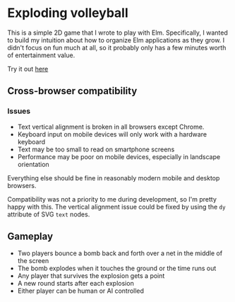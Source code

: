 # Exploding volleyball

This is a simple 2D game that I wrote to play with Elm. Specifically, I wanted to build my intuition about how to organize Elm applications as they grow. I didn't focus on fun much at all, so it probably only has a few minutes worth of entertainment value.

Try it out [here](https://s3-us-west-1.amazonaws.com/hi-mom-im-on-the-internet/volleyball.html)

## Cross-browser compatibility
### Issues
- Text vertical alignment is broken in all browsers except Chrome.
- Keyboard input on mobile devices will only work with a hardware keyboard
- Text may be too small to read on smartphone screens
- Performance may be poor on mobile devices, especially in landscape orientation

Everything else should be fine in reasonably modern mobile and desktop browsers.

Compatibility was not a priority to me during development, so I'm pretty happy
with this. The vertical alignment issue could be fixed by using the `dy`
attribute of SVG `text` nodes.

## Gameplay
 - Two players bounce a bomb back and forth over a net in the middle of the screen
 - The bomb explodes when it touches the ground or the time runs out
 - Any player that survives the explosion gets a point
 - A new round starts after each explosion
 - Either player can be human or AI controlled
